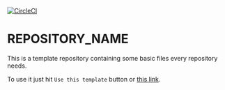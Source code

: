<!--

    TODO:

    - Add the project to the CircleCI:
      https://circleci.com/setup-project/gh/giantswarm/azure-imds-agent-app

    - Change the badge (with style=shield):
      https://circleci.com/gh/giantswarm/azure-imds-agent-app/edit#badges
      If this is a private repository token with scope `status` will be needed.

    - Update CODEOWNERS file according to the needs for this project

    - Run `devctl replace -i "REPOSITORY_NAME" "$(basename $(git rev-parse --show-toplevel))" *.md`
      and commit your changes.

    - If the repository is public consider adding godoc badge. This should be
      the first badge separated with a single space.
      [![GoDoc](https://godoc.org/github.com/giantswarm/azure-imds-agent-app?status.svg)](http://godoc.org/github.com/giantswarm/azure-imds-agent-app)

-->
[![CircleCI](https://circleci.com/gh/giantswarm/azure-imds-agent-app.svg?style=shield&circle-token=cbabd7d13186f190fca813db4f0c732b026f5f6c)](https://circleci.com/gh/giantswarm/azure-imds-agent-app)

# REPOSITORY_NAME

This is a template repository containing some basic files every repository
needs.

To use it just hit `Use this template` button or [this
link][generate].

[generate]: https://github.com/giantswarm/azure-imds-agent-app/generate
